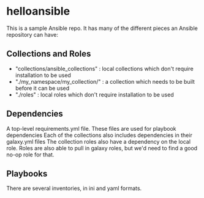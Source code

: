 # helloansible

This is a sample Ansible repo. It has many of the different pieces an Ansible repository can have:

## Collections and Roles

- "collections/ansible_collections" : local collections which don't require installation to be used
- "./my_namespace/my_collection/" : a collection which needs to be built before it can be used
- "./roles" : local roles which don't require installation to be used

## Dependencies

A top-level requirements.yml file. These files are used for playbook dependencies
Each of the collections also includes dependencies in their galaxy.yml files
The collection roles also have a dependency on the local role. Roles are also able to pull in galaxy roles, but we'd need to find a good no-op role for that. 

## Playbooks

There are several inventories, in ini and yaml formats.